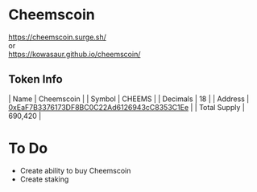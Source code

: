 # Cheemscoin

https://cheemscoin.surge.sh/  
or  
https://kowasaur.github.io/cheemscoin/

## Token Info

| Name | Cheemscoin |
| Symbol | CHEEMS |
| Decimals | 18 |
| Address | [0xEaF7B3376173DF8BC0C22Ad6126943cC8353C1Ee](https://blockscout.com/poa/xdai/tokens/0xEaF7B3376173DF8BC0C22Ad6126943cC8353C1Ee/token-transfers) |
| Total Supply | 690,420 |

# To Do

- Create ability to buy Cheemscoin
- Create staking
